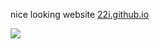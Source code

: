 nice looking website [22i.github.io](https://22i.github.io/)

<img src="https://i.imgur.com/YxWOxaR.png">
